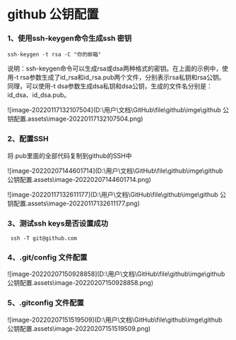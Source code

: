 # github 公钥配置

### **1、使用ssh-keygen命令生成ssh 密钥**

```
ssh-keygen -t rsa -C "你的邮箱"
```

说明：ssh-keygen命令可以生成rsa或dsa两种格式的密钥。在上面的示例中，使用-t rsa参数生成了id_rsa和id_rsa.pub两个文件，分别表示rsa私钥和rsa公钥。同理，可以使用-t  dsa参数生成dsa私钥和dsa公钥，生成的文件名分别是：id_dsa、id_dsa.pub。

![image-20220117132107504](D:\用户\文档\GitHub\file\github\imge\github 公钥配置.assets\image-20220117132107504.png)

### **2、配置SSH**

将.pub里面的全部代码复制到github的SSH中

![image-20220207144601714](D:\用户\文档\GitHub\file\github\imge\github 公钥配置.assets\image-20220207144601714.png)

![image-20220117132611177](D:\用户\文档\GitHub\file\github\imge\github 公钥配置.assets\image-20220117132611177.png)

### **3、测试ssh keys是否设置成功**

```
 ssh -T git@github.com
```

### 4、.git/config 文件配置

![image-20220207150928858](D:\用户\文档\GitHub\file\github\imge\github 公钥配置.assets\image-20220207150928858.png)

### 5、.gitconfig 文件配置

![image-20220207151519509](D:\用户\文档\GitHub\file\github\imge\github 公钥配置.assets\image-20220207151519509.png)